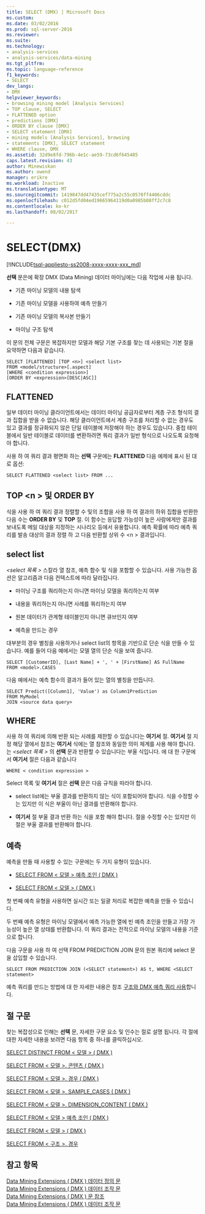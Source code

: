 ```yaml
---
title: SELECT (DMX) | Microsoft Docs
ms.custom: 
ms.date: 03/02/2016
ms.prod: sql-server-2016
ms.reviewer: 
ms.suite: 
ms.technology:
- analysis-services
- analysis-services/data-mining
ms.tgt_pltfrm: 
ms.topic: language-reference
f1_keywords:
- SELECT
dev_langs:
- DMX
helpviewer_keywords:
- browsing mining model [Analysis Services]
- TOP clause, SELECT
- FLATTENED option
- predictions [DMX]
- ORDER BY clause [DMX]
- SELECT statement [DMX]
- mining models [Analysis Services], browsing
- statements [DMX], SELECT statement
- WHERE clause, DMX
ms.assetid: 32d9e8fd-796b-4e1c-ae59-73cd6f645485
caps.latest.revision: 43
author: Minewiskan
ms.author: owend
manager: erikre
ms.workload: Inactive
ms.translationtype: MT
ms.sourcegitcommit: 1419847dd47435cef775a2c55c0578ff4406cddc
ms.openlocfilehash: c012d5fd04ed19665964119d0a0985b08ff2c7c8
ms.contentlocale: ko-kr
ms.lasthandoff: 08/02/2017

---
```

# <a name="select-dmx"></a>SELECT(DMX)
[!INCLUDE[tsql-appliesto-ss2008-xxxx-xxxx-xxx_md](../includes/tsql-appliesto-ss2008-xxxx-xxxx-xxx-md.md)]

  **선택** 문은에 확장 DMX (Data Mining) 데이터 마이닝에는 다음 작업에 사용 됩니다.  
  
-   기존 마이닝 모델의 내용 탐색  
  
-   기존 마이닝 모델을 사용하여 예측 만들기  
  
-   기존 마이닝 모델의 복사본 만들기  
  
-   마이닝 구조 탐색  
  
 이 문의 전체 구문은 복잡하지만 모델과 해당 기본 구조를 찾는 데 사용되는 기본 절을 요약하면 다음과 같습니다.  
  
```  
SELECT [FLATTENED] [TOP <n>] <select list>  
FROM <model/structure>[.aspect]  
[WHERE <condition expression>]  
[ORDER BY <expression>[DESC|ASC]]  
```  
  
## <a name="flattened"></a>FLATTENED  
 일부 데이터 마이닝 클라이언트에서는 데이터 마이닝 공급자로부터 계층 구조 형식의 결과 집합을 받을 수 없습니다. 해당 클라이언트에서 계층 구조를 처리할 수 없는 경우도 있고 결과를 정규화되지 않은 단일 테이블에 저장해야 하는 경우도 있습니다. 중첩 테이블에서 일반 테이블로 데이터를 변환하려면 쿼리 결과가 일반 형식으로 나오도록 요청해야 합니다.  
  
 사용 하 여 쿼리 결과 평면화 하는 **선택** 구문에는 **FLATTENED** 다음 예제에 표시 된 대로 옵션:  
  
```  
SELECT FLATTENED <select list> FROM ...  
```  
  
## <a name="top-n-and-order-by"></a>TOP \<n > 및 ORDER BY  
 식을 사용 하 여 쿼리 결과 정렬할 수 및의 조합을 사용 하 여 결과의 하위 집합을 반환한 다음 수는 **ORDER BY** 및 **TOP** 절. 이 함수는 응답할 가능성이 높은 사람에게만 결과를 보내도록 메일 대상을 지정하는 시나리오 등에서 유용합니다. 예측 확률에 따라 예측 쿼리를 발송 대상의 결과 정렬 하 고 다음 반환할 상위 수 \<n > 결과입니다.  
  
## <a name="select-list"></a>select list  
 *\<select 목록 >* 스칼라 열 참조, 예측 함수 및 식을 포함할 수 있습니다. 사용 가능한 옵션은 알고리즘과 다음 컨텍스트에 따라 달라집니다.  
  
-   마이닝 구조를 쿼리하는지 아니면 마이닝 모델을 쿼리하는지 여부  
  
-   내용을 쿼리하는지 아니면 사례를 쿼리하는지 여부  
  
-   원본 데이터가 관계형 테이블인지 아니면 큐브인지 여부  
  
-   예측을 만드는 경우  
  
 대부분의 경우 별칭을 사용하거나 select list의 항목을 기반으로 단순 식을 만들 수 있습니다. 예를 들어 다음 예에서는 모델 열의 단순 식을 보여 줍니다.  
  
```  
SELECT [CustomerID], [Last Name] + ', ' + [FirstName] AS FullName  
FROM <model>.CASES  
```  
  
 다음 예에서는 예측 함수의 결과가 들어 있는 열의 별칭을 만듭니다.  
  
```  
SELECT Predict([Column1], 'Value') as Column1Prediction  
FROM MyModel  
JOIN <source data query>  
```  
  
## <a name="where"></a>WHERE  
 사용 하 여 쿼리에 의해 반환 되는 사례를 제한할 수 있습니다는 **여기서** 절. **여기서** 절 지정 해당 열에서 참조는 **여기서** 식에는 열 참조와 동일한 의미 체계를 사용 해야 합니다.는  *\<select 목록 >* 의 **선택** 문과 반환할 수 있습니다는 부울 식입니다. 에 대 한 구문에서 **여기서** 절은 다음과 같습니다  
  
```  
WHERE < condition expression >  
```  
  
 Select 목록 및 **여기서** 절은 **선택** 문은 다음 규칙을 따라야 합니다.  
  
-   select list에는 부울 결과를 반환하지 않는 식이 포함되어야 합니다. 식을 수정할 수는 있지만 이 식은 부울이 아닌 결과를 반환해야 합니다.  
  
-   **여기서** 절 부울 결과 반환 하는 식을 포함 해야 합니다. 절을 수정할 수는 있지만 이 절은 부울 결과를 반환해야 합니다.  
  
## <a name="predictions"></a>예측  
 예측을 만들 때 사용할 수 있는 구문에는 두 가지 유형이 있습니다.  
  
-   [SELECT FROM &#60; 모델 &#62; 예측 조인 &#40; DMX &#41;](../dmx/select-from-model-prediction-join-dmx.md)  
  
-   [SELECT FROM &#60; 모델 &#62; &#40; DMX &#41;](../dmx/select-from-model-dmx.md)  
  
 첫 번째 예측 유형을 사용하면 실시간 또는 일괄 처리로 복잡한 예측을 만들 수 있습니다.  
  
 두 번째 예측 유형은 마이닝 모델에서 예측 가능한 열에 빈 예측 조인을 만들고 가장 가능성이 높은 열 상태를 반환합니다. 이 쿼리 결과는 전적으로 마이닝 모델의 내용을 기준으로 합니다.  
  
 다음 구문을 사용 하 여 선택 FROM PREDICTION JOIN 문의 원본 쿼리에 select 문을 삽입할 수 있습니다.  
  
```  
SELECT FROM PREDICTION JOIN (<SELECT statement>) AS t, WHERE <SELECT statement>  
```  
  
 예측 쿼리를 만드는 방법에 대 한 자세한 내용은 참조 [구조와 DMX 예측 쿼리 사용](../dmx/structure-and-usage-of-dmx-prediction-queries.md)합니다.  
  
## <a name="clause-syntax"></a>절 구문  
 찾는 복잡성으로 인해는 **선택** 문, 자세한 구문 요소 및 인수는 절로 설명 됩니다. 각 절에 대한 자세한 내용을 보려면 다음 항목 중 하나를 클릭하십시오.  
  
 [SELECT DISTINCT FROM &#60; 모델 &#62; &#40; DMX &#41;](../dmx/select-distinct-from-model-dmx.md)  
  
 [SELECT FROM &#60; 모델 &#62;. 콘텐츠 &#40; DMX &#41;](../dmx/select-from-model-content-dmx.md)  
  
 [SELECT FROM &#60; 모델 &#62;. 경우 &#40; DMX &#41;](../dmx/select-from-model-cases-dmx.md)  
  
 [SELECT FROM &#60; 모델 &#62;. SAMPLE_CASES &#40; DMX &#41;](../dmx/select-from-model-sample-cases-dmx.md)  
  
 [SELECT FROM &#60; 모델 &#62;. DIMENSION_CONTENT &#40; DMX &#41;](../dmx/select-from-model-dimension-content-dmx.md)  
  
 [SELECT FROM &#60; 모델 &#62; 예측 조인 &#40; DMX &#41;](../dmx/select-from-model-prediction-join-dmx.md)  
  
 [SELECT FROM &#60; 모델 &#62; &#40; DMX &#41;](../dmx/select-from-model-dmx.md)  
  
 [SELECT FROM &#60; 구조 &#62;. 경우](../dmx/select-from-structure-cases.md)  
  
## <a name="see-also"></a>참고 항목  
 [Data Mining Extensions &#40; DMX &#41; 데이터 정의 문](../dmx/dmx-statements-data-definition.md)   
 [Data Mining Extensions &#40; DMX &#41; 데이터 조작 문](../dmx/dmx-statements-data-manipulation.md)   
 [Data Mining Extensions &#40; DMX &#41; 문 참조](../dmx/data-mining-extensions-dmx-statements.md)   
 [Data Mining Extensions &#40; DMX &#41; 데이터 조작 문](../dmx/dmx-statements-data-manipulation.md)  
  
  


